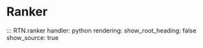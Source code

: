 # Ranker

::: RTN.ranker
    handler: python
    rendering:
      show_root_heading: false
      show_source: true